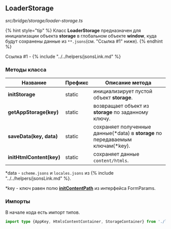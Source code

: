 ## LoaderStorage

_src/bridge/storage/loader-storage.ts_

{% hint style="tip" %}
Класс **LoaderStorage** предназначен для инициализации объекта **storage** в глобальном объекте **window**, куда будут сохранены данные из `**.jsons`(см. "Ссылка #1" ниже).
{% endhint %}

Ссылка #1 - {% include "../../helpers/jsonsLink.md" %}

### Методы класса

| Название                 | Префикс | Описание метода                                                                        |
|--------------------------|---------|----------------------------------------------------------------------------------------|
| **initStorage**          | static  | инициализирует пустой объект **storage**.                                              |
| **getAppStorage(key)**   | static  | возвращает объект из **storage** по заданному ключу.                                   |
| **saveData(key, data)**  | static  | сохраняет полученные данные(&#42;data) в **storage** по передаваемым ключам(&#42;key). |
| **initHtmlContent(key)** | static  | сохраняет данные `content/htmls`.                                                      |

&#42;data - `scheme.jsons` и `locales.jsons` из {% include "../../helpers/jsonsLink.md" %}.

&#42;key - ключ равен полю **[initContentPath](../../params-worker/PARAMSWORKERTYPES.md)** из интерфейса FormParams.

### Импорты

В начале кода есть импорт типов.

```ts
import type {AppKey, HtmlsContentContainer, StorageContainer} from './loader-storage.types';
```
